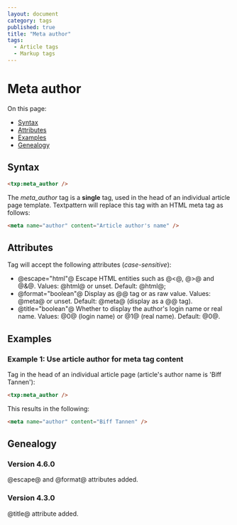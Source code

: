 ```yaml
---
layout: document
category: tags
published: true
title: "Meta author"
tags:
  - Article tags
  - Markup tags
---
```


# Meta author

On this page:

* [Syntax](#user-content-syntax)
* [Attributes](#user-content-attributes)
* [Examples](#user-content-examples)
* [Genealogy](#user-content-genealogy)

## Syntax

```html
<txp:meta_author />
```

The *meta_author* tag is a __single__ tag, used in the head of an individual article page template. Textpattern will replace this tag with an HTML meta tag as follows:

```html
<meta name="author" content="Article author's name" />
```

## Attributes

Tag will accept the following attributes (*case-sensitive*):

* @escape="html"@
Escape HTML entities such as @<@, @>@ and @&@.
Values: @html@ or unset.
Default: @html@;
* @format="boolean"@
Display as @<meta>@ tag or as raw value.
Values: @meta@ or unset.
Default: @meta@ (display as a @<meta>@ tag).
* @title="boolean"@
Whether to display the author's login name or real name.
Values: @0@ (login name) or @1@ (real name).
Default: @0@.

## Examples

### Example 1: Use article author for meta tag content

Tag in the head of an individual article page (article's author name is 'Biff Tannen'):

```html
<txp:meta_author />
```

This results in the following:

```html
<meta name="author" content="Biff Tannen" />
```

## Genealogy

### Version 4.6.0

@escape@ and @format@ attributes added.

### Version 4.3.0

@title@ attribute added.

